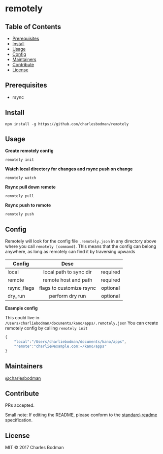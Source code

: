 # remotely

## Table of Contents

- [Prerequisites](#prerequisites)
- [Install](#install)
- [Usage](#usage)
- [Config](#config)
- [Maintainers](#maintainers)
- [Contribute](#contribute)
- [License](#license)

## Prerequisites
- rsync

## Install
```
npm install -g https://github.com/charlesbodman/remotely
```

## Usage

**Create remotely config**
```
remotely init
```

**Watch local directory for changes and rsync push on change**
```
remotely watch
```

**Rsync pull down remote**
```
remotely pull
```

**Rsync push to remote**
```
remotely push
```

## Config
Remotely will look for the config file `.remotely.json` in any directory above where you call `remotely [command]`.
This means that the config can belong anywhere, as long as remotely can find it by traversing upwards

| Config        | Desc         |                |
| ------------- |:-------------:|:-------------:|
| local         | local path to sync dir | required |
| remote      | remote host and path | required |
| rsync_flags | flags to customize rsync  | optional |
| dry_run | perform dry run | optional |

**Example config**

This could live in `/Users/charliebodman/documents/kano/apps/.remotely.json` 
You can create remotely config by calling `remotely init`
```javascript
{
    "local":"/Users/charliebodman/documents/kano/apps", 
    "remote":"charlie@example.com:~/kano/apps"
}
```

## Maintainers

[@charlesbodman](https://github.com/@charlesbodman)

## Contribute

PRs accepted.

Small note: If editing the README, please conform to the [standard-readme](https://github.com/RichardLitt/standard-readme) specification.

## License

MIT © 2017 Charles Bodman
